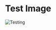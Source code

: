 # Test Image

![Testing]("https://media.discordapp.net/attachments/1095864378152194129/1103413057348186223/Roblox_Teethyz_Dentist_4_30_2023_1_AM_EST_Training_Session.png")

